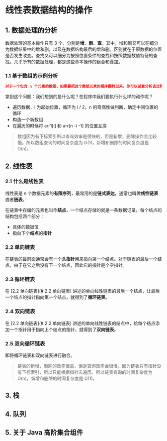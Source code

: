 # 线性表数据结构的操作

## 1. 数据处理的分析

数据处理的基本操作只有 3 个，分别是**增**、**删**、**查**。其中，增和删又可以在细分为数据结果中的增和删，以及在数据结构最后的增和删。区别就在于原数据的位置是否发生改变。查找又可以细分为按照位置条件的查找和按照数据数值特征的查找。几乎所有的数据处理，都是这些基本操作的组合和叠加。

### 1.1 基于数组的示例分析

```json
对于一个包含 n 个元素的数组，如果要把这个数组元素的顺序翻转过来。你可以试着分析该过程需要对数据进行哪些操作？
```

拿到这个问题：我们想到的是什么呢？在程序中我们要执行什么样的动作呢？

* 遍历数据，i 为起始位置，循环为 i / 2，n 的奇偶性做判断，确定中间位置的循环
* 构造一个新数组
* 在遍历的时候将 arr1[i] 和 arr[n -i -1] 的位置互换

> 数组因为有下标索引所以查询效率是很快的，但是新增，删除操作会比较慢。所以数组查询的时间复杂度为 O(1)，新增和删除的时间复杂度是 O(n)。

## 2. 线性表

### 2.1 什么是线性表

线性表是 n 个数据元素的**有限序列**，最常用的是**链式表达**，通常也叫做**线性链表**或者**链表**。

在链表中存储的元素也叫作**结点**，一个结点存储的就是一条数据记录。每个结点的结构包括两个部分：

* 具体的数据值
* 指向下个**结点**的**指针**

### 2.2 单向链表

在链表的最前面通常会有一个**头指针**用来指向第一个结点。对于链表的最后一个结点，由于在它之后没有下一个结点，因此它的指针是个空指针。

### 2.3 循环链表

在 [2.2 单向链表](# 2.2 单向链表) 讲述的单向线性链表的最后一个结点，让最后一个结点的指针指向第一个结点，就得到了**循环链表**。

### 2.4 双向链表

在 [2.2 单向链表](# 2.2 单向链表) 讲述的单向线性链表的结点中，给每个结点添加一个指针用于指向上个结点的指针，就得到了**双向链表**。

### 2.5 双向循环链表

即将循环链表和双向链表进行融合。

> 链表的新增，删除的效率很高，但是查询效率会很慢，因为链表只有指针没有下标索引，所以只能根据指针去遍历。所以链表查询的时间复杂度为 O(n)，新增和删除的时间复杂度是 O(1)。

##  3. 栈

## 4. 队列

## 5. 关于 Java 高阶集合组件

